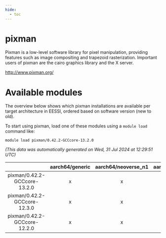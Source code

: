 ```yaml
---
hide:
  - toc
---
```


pixman
======


Pixman is a low-level software library for pixel manipulation, providing features such as image compositing and trapezoid rasterization. Important users of pixman are the cairo graphics library and the X server.

http://www.pixman.org/
# Available modules


The overview below shows which pixman installations are available per target architecture in EESSI, ordered based on software version (new to old).

To start using pixman, load one of these modules using a `module load` command like:

```shell
module load pixman/0.42.2-GCCcore-13.2.0
```

*(This data was automatically generated on Wed, 31 Jul 2024 at 12:29:51 UTC)*  

| |aarch64/generic|aarch64/neoverse_n1|aarch64/neoverse_v1|x86_64/generic|x86_64/amd/zen2|x86_64/amd/zen3|x86_64/intel/haswell|x86_64/intel/skylake_avx512|
| :---: | :---: | :---: | :---: | :---: | :---: | :---: | :---: | :---: |
|pixman/0.42.2-GCCcore-13.2.0|x|x|x|x|x|x|x|x|
|pixman/0.42.2-GCCcore-12.3.0|x|x|x|x|x|x|x|x|
|pixman/0.42.2-GCCcore-12.2.0|x|x|x|x|x|x|x|x|

